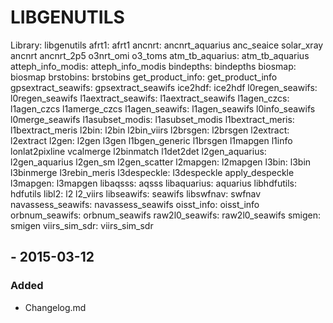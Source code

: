 
# LIBGENUTILS

Library: libgenutils
                        afrt1:
                            afrt1
                        ancnrt:
                            ancnrt_aquarius
                            anc_seaice
                            solar_xray
                            ancnrt
                            ancnrt_2p5
                            o3nrt_omi
                            o3_toms
                        atm_tb_aquarius:
                            atm_tb_aquarius
                        atteph_info_modis:
                            atteph_info_modis
                        bindepths:
                            bindepths
                        biosmap:
                            biosmap
                        brstobins:
                            brstobins
                        get_product_info:
                            get_product_info
                        gpsextract_seawifs:
                            gpsextract_seawifs
                        ice2hdf:
                            ice2hdf
                        l0regen_seawifs:
                            l0regen_seawifs
                        l1aextract_seawifs:
                            l1aextract_seawifs
                        l1agen_czcs:
                            l1agen_czcs
                            l1amerge_czcs
                        l1agen_seawifs:
                            l1agen_seawifs
                            l0info_seawifs
                            l0merge_seawifs
                        l1asubset_modis:
                            l1asubset_modis
                        l1bextract_meris:
                            l1bextract_meris
                        l2bin:
                            l2bin
                            l2bin_viirs
                        l2brsgen:
                            l2brsgen
                        l2extract:
                            l2extract
                        l2gen:
                            l2gen
                            l3gen
                            l1bgen_generic
                            l1brsgen
                            l1mapgen
                            l1info
                            lonlat2pixline
                            vcalmerge
                            l2binmatch
                            l1det2det
                        l2gen_aquarius:
                            l2gen_aquarius
                            l2gen_sm
                            l2gen_scatter
                        l2mapgen:
                            l2mapgen
                        l3bin:
                            l3bin
                            l3binmerge
                            l3rebin_meris
                        l3despeckle:
                            l3despeckle
                            apply_despeckle
                        l3mapgen:
                            l3mapgen
                        libaqsss:
                            aqsss
                        libaquarius:
                            aquarius
                        libhdfutils:
                            hdfutils
                        libl2:
                            l2
                            l2_viirs
                        libseawifs:
                            seawifs
                        libswfnav:
                            swfnav
                        navassess_seawifs:
                            navassess_seawifs
                        oisst_info:
                            oisst_info
                        orbnum_seawifs:
                            orbnum_seawifs
                        raw2l0_seawifs:
                            raw2l0_seawifs
                        smigen:
                            smigen
                        viirs_sim_sdr:
                            viirs_sim_sdr

## <VERSION> - 2015-03-12
### Added
  * Changelog.md

